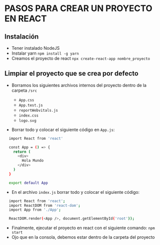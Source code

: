 # PASOS PARA CREAR UN PROYECTO EN REACT

## Instalación

- Tener instalado NodeJS
- Instalar yarn `npm install -g yarn`
- Creamos el proyecto de react `npx create-react-app nombre_proyecto`

## Limpiar el proyecto que se crea por defecto

- Borramos los siguientes archivos internos del proyecto dentro de la carpeta `/src`
  - `App.css`
  - `App.test.js`
  - `reportWebvitals.js`
  - `index.css`
  - `logo.svg`

- Borrar todo y colocar el siguiente código en `App.js`:

```sh
  import React from 'react'

  const App = () => {
    return (
      <div>
        Hola Mundo
      </div>
    )
  }

  export default App
```
- En el archivo `index.js` borrar todo y colocar el siguiente código:

```sh
  import React from 'react';
  import ReactDOM from 'react-dom';
  import App from './App';

  ReactDOM.render(<App />, document.getElementById('root'));
```

- Finalmente, ejecutar el proyecto en react con el siguiente comando: `npm start`
- Ojo que en la consola, debemos estar dentro de la carpeta del proyecto


